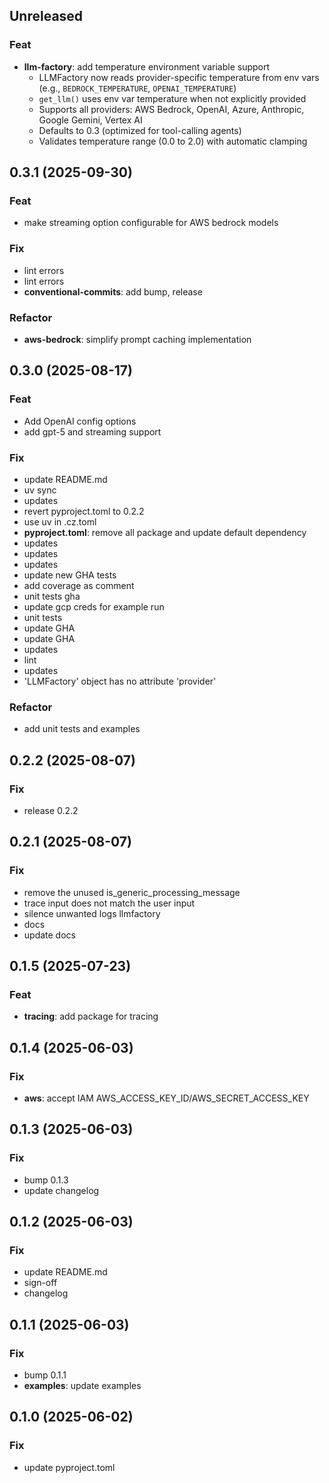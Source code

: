 ## Unreleased

### Feat

- **llm-factory**: add temperature environment variable support
  - LLMFactory now reads provider-specific temperature from env vars (e.g., `BEDROCK_TEMPERATURE`, `OPENAI_TEMPERATURE`)
  - `get_llm()` uses env var temperature when not explicitly provided
  - Supports all providers: AWS Bedrock, OpenAI, Azure, Anthropic, Google Gemini, Vertex AI
  - Defaults to 0.3 (optimized for tool-calling agents)
  - Validates temperature range (0.0 to 2.0) with automatic clamping

## 0.3.1 (2025-09-30)

### Feat

- make streaming option configurable for AWS bedrock models

### Fix

- lint errors
- lint errors
- **conventional-commits**: add bump, release

### Refactor

- **aws-bedrock**: simplify prompt caching implementation

## 0.3.0 (2025-08-17)

### Feat

- Add OpenAI config options
- add gpt-5 and streaming support

### Fix

- update README.md
- uv sync
- updates
- revert pyproject.toml to 0.2.2
- use uv in .cz.toml
- **pyproject.toml**: remove all package and update default dependency
- updates
- updates
- updates
- update new GHA tests
- add coverage as comment
- unit tests gha
- update gcp creds for example run
- unit tests
- update GHA
- update GHA
- updates
- lint
- updates
- 'LLMFactory' object has no attribute 'provider'

### Refactor

- add unit tests and examples

## 0.2.2 (2025-08-07)

### Fix

- release 0.2.2

## 0.2.1 (2025-08-07)

### Fix

- remove the unused is_generic_processing_message
- trace input does not match the user input
- silence unwanted logs llmfactory
- docs
- update docs

## 0.1.5 (2025-07-23)

### Feat

- **tracing**: add package for tracing

## 0.1.4 (2025-06-03)

### Fix

- **aws**: accept IAM AWS_ACCESS_KEY_ID/AWS_SECRET_ACCESS_KEY

## 0.1.3 (2025-06-03)

### Fix

- bump 0.1.3
- update changelog

## 0.1.2 (2025-06-03)

### Fix

- update README.md
- sign-off
- changelog

## 0.1.1 (2025-06-03)

### Fix

- bump 0.1.1
- **examples**: update examples

## 0.1.0 (2025-06-02)

### Fix

- update pyproject.toml
